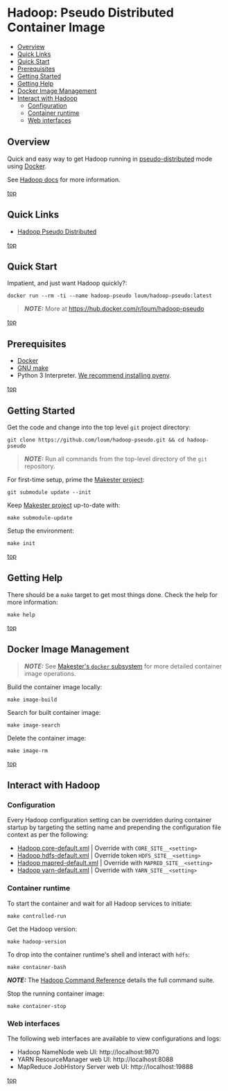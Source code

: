# Hadoop: Pseudo Distributed Container Image

- [Overview](#overview)
- [Quick Links](#quick-links)
- [Quick Start](#quick-start)
- [Prerequisites](#prerequisites)
- [Getting Started](#getting-started)
- [Getting Help](#getting-help)
- [Docker Image Management](#docker-image-management)
- [Interact with Hadoop](#interact-with-hadoop)
  - [Configuration](#configuration)
  - [Container runtime](#container-runtime)
  - [Web interfaces](#web-interfaces)

## Overview
Quick and easy way to get Hadoop running in [pseudo-distributed](https://hadoop.apache.org/docs/current/hadoop-project-dist/hadoop-common/SingleCluster.html#Pseudo-Distributed_Operation) mode using [Docker](https://docs.docker.com/install/).

See [Hadoop docs](https://hadoop.apache.org/docs/stable/hadoop-project-dist/hadoop-common/SingleCluster.html#Configuration) for more information.

[top](#hadoop-pseudo-distributed-container-image)

## Quick Links
- [Hadoop Pseudo Distributed](https://hadoop.apache.org/docs/stable/hadoop-project-dist/hadoop-common/SingleCluster.html)

[top](#hadoop-pseudo-distributed-container-image)

## Quick Start
Impatient, and just want Hadoop quickly?:
```
docker run --rm -ti --name hadoop-pseudo loum/hadoop-pseudo:latest
```
> **_NOTE:_** More at https://hub.docker.com/r/loum/hadoop-pseudo

[top](#hadoop-pseudo-distributed-container-image)

## Prerequisites
- [Docker](https://docs.docker.com/install/)
- [GNU make](https://www.gnu.org/software/make/manual/make.html)
- Python 3 Interpreter. [We recommend installing pyenv](https://github.com/pyenv/pyenv).

[top](#hadoop-pseudo-distributed-container-image)

## Getting Started
Get the code and change into the top level `git` project directory:
```
git clone https://github.com/loum/hadoop-pseudo.git && cd hadoop-pseudo
```
> **_NOTE:_** Run all commands from the top-level directory of the `git` repository.

For first-time setup, prime the [Makester project](https://github.com/loum/makester.git):
```
git submodule update --init
```

Keep [Makester project](https://github.com/loum/makester.git) up-to-date with:
```
make submodule-update
```

Setup the environment:
```
make init
```

[top](#hadoop-pseudo-distributed-container-image)

## Getting Help
There should be a `make` target to get most things done.  Check the help for more information:
```
make help
```

[top](#hadoop-pseudo-distributed-container-image)

## Docker Image Management
> **_NOTE:_**  See [Makester's `docker` subsystem](https://loum.github.io/makester/makefiles/docker/) for more detailed container image operations.

Build the container image locally:
```
make image-build
```

Search for built container image:
```
make image-search
```

Delete the container image:
```
make image-rm
```

[top](#hadoop-pseudo-distributed-container-image)

## Interact with Hadoop

### Configuration
Every Hadoop configuration setting can be overridden during container startup by targeting the setting name and prepending the configuration file context as per the following:
- [Hadoop core-default.xml](https://hadoop.apache.org/docs/stable/hadoop-project-dist/hadoop-common/core-default.xml) | Override with `CORE_SITE__<setting>`
- [Hadoop hdfs-default.xml](https://hadoop.apache.org/docs/stable/hadoop-project-dist/hadoop-hdfs/hdfs-default.xml) | Override token `HDFS_SITE__<setting>`
- [Hadoop mapred-default.xml](https://hadoop.apache.org/docs/stable/hadoop-mapreduce-client/hadoop-mapreduce-client-core/mapred-default.xml) | Override with `MAPRED_SITE__<setting>`
- [Hadoop yarn-default.xml](https://hadoop.apache.org/docs/stable/hadoop-yarn/hadoop-yarn-common/yarn-default.xml) | Override with `YARN_SITE__<setting>`

### Container runtime
To start the container and wait for all Hadoop services to initiate:
```
make controlled-run
```

Get the Hadoop version:
```
make hadoop-version
```

To drop into the container runtime's shell and interact with `hdfs`:
```
make container-bash
```

 **_NOTE:_** The [Hadoop Command Reference](https://hadoop.apache.org/docs/current/hadoop-project-dist/hadoop-hdfs/HDFSCommands.html) details the full command suite.

Stop the running container image:
```
make container-stop
```

### Web interfaces
The following web interfaces are available to view configurations and logs:
- Hadoop NameNode web UI: http://localhost:9870
- YARN ResourceManager web UI: http://localhost:8088
- MapReduce JobHistory Server web UI: http://localhost:19888

[top](#hadoop-pseudo-distributed-container-image)
